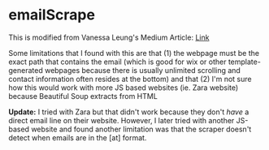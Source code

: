 # emailScrape
This is modified from Vanessa Leung's Medium Article:
[Link](https://medium.com/swlh/how-to-scrape-email-addresses-from-a-website-and-export-to-a-csv-file-c5d1becbd1a0)

Some limitations that I found with this are that (1) the webpage must be the exact path that contains the email (which is good for wix or other template-generated webpages because there is usually unlimited scrolling and contact information often resides at the bottom) and that (2) I'm not sure how this would work with more JS based websites (ie. Zara website) because Beautiful Soup extracts from HTML


**Update:** I tried with Zara but that didn't work because they don't *have* a direct email line on their website. However, I later tried with another JS-based website and found another limitation was that the scraper doesn't detect when emails are in the [at] format. 
